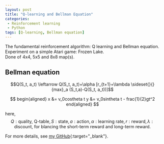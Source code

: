 ```yaml
---
layout: post
title: "Q-learning and Bellman Equation"
categories:
 - Reinforcement learning
 - Python
tags: [Q-learning, Bellman equation]
---
```


The fundamental reinforcement algorithm: Q learning and Bellman equation. Experiment on a simple Atari game: Frozen Lake.  
Done of 4x4, 5x5 and 8x8 map(s).

<!--more-->

## Bellman equation
$$Q(S_t, a_t) \leftarrow Q(S_t, a_t)+\alpha [r_{t+1}+\lambda \sideset{}{}{max}_a (S_t,a)-Q(S_t, a_t))]$$  

$$
begin{aligned}
x &= v_0costheta t 
y &= v_0sintheta t - frac{1}{2}gt^2 
end{aligned}
$$

here,$$Q:\text{quality, Q-table}, S:\text{state}, a:\text{action}, \alpha: \text{learning rate},r:\text{reward}, \lambda: \text{discount, for blancing the short-term reward and long-term reward.}$$

For more details, see [my GitHub](https://github.com/oudeng/Reinforcement_Learning){:target="_blank"}.

